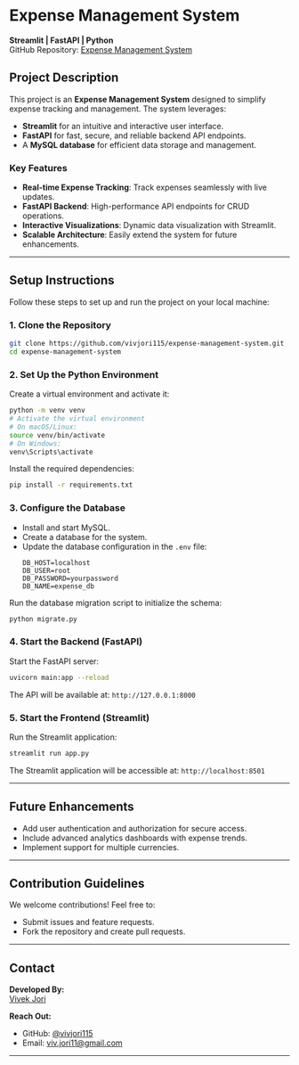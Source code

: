 
# Expense Management System

**Streamlit | FastAPI | Python**  
GitHub Repository: [Expense Management System](https://github.com/vivjori115)  

## Project Description  
This project is an **Expense Management System** designed to simplify expense tracking and management. The system leverages:  
- **Streamlit** for an intuitive and interactive user interface.  
- **FastAPI** for fast, secure, and reliable backend API endpoints.  
- A **MySQL database** for efficient data storage and management.  

### Key Features  
- **Real-time Expense Tracking**: Track expenses seamlessly with live updates.  
- **FastAPI Backend**: High-performance API endpoints for CRUD operations.  
- **Interactive Visualizations**: Dynamic data visualization with Streamlit.  
- **Scalable Architecture**: Easily extend the system for future enhancements.  

---

## Setup Instructions  

Follow these steps to set up and run the project on your local machine:  

### 1. Clone the Repository  
```bash  
git clone https://github.com/vivjori115/expense-management-system.git  
cd expense-management-system  
```  

### 2. Set Up the Python Environment  
Create a virtual environment and activate it:  
```bash  
python -m venv venv  
# Activate the virtual environment
# On macOS/Linux:
source venv/bin/activate  
# On Windows:
venv\Scripts\activate  
```  

Install the required dependencies:  
```bash  
pip install -r requirements.txt  
```  

### 3. Configure the Database  
- Install and start MySQL.  
- Create a database for the system.  
- Update the database configuration in the `.env` file:  
  ```dotenv  
  DB_HOST=localhost  
  DB_USER=root  
  DB_PASSWORD=yourpassword  
  DB_NAME=expense_db  
  ```  

Run the database migration script to initialize the schema:  
```bash  
python migrate.py  
```  

### 4. Start the Backend (FastAPI)  
Start the FastAPI server:  
```bash  
uvicorn main:app --reload  
```  
The API will be available at: `http://127.0.0.1:8000`  

### 5. Start the Frontend (Streamlit)  
Run the Streamlit application:  
```bash  
streamlit run app.py  
```  
The Streamlit application will be accessible at: `http://localhost:8501`  

---

## Future Enhancements  
- Add user authentication and authorization for secure access.  
- Include advanced analytics dashboards with expense trends.  
- Implement support for multiple currencies.  

---

## Contribution Guidelines  
We welcome contributions! Feel free to:  
- Submit issues and feature requests.  
- Fork the repository and create pull requests.  

---

## Contact  

**Developed By:**  
[Vivek Jori](https://www.linkedin.com/in/vivek-jori-11s/)  

**Reach Out:**  
- GitHub: [@vivjori115](https://github.com/vivjori115)  
- Email: [viv.jori11@gmail.com](mailto:viv.jori11@gmail.com)  

---  


